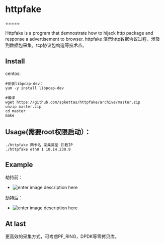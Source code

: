 # httpfake
=====

Httpfake is a program that demnostrate how to hijack http package and response a advertisement to browser.
httpfake 演示http数据协议过程，涉及到数据包采集，tcp协议包构造等技术点。

## Install

centos:

    #安装libpcap-dev：
    yum -y install libpcap-dev 
    
    #编译
    wget https://github.com/spkettas/httpfake/archive/master.zip
    unzip master.zip
    cd master
    make
  
    
## Usage(需要root权限启动）：

    ./httpfake 网卡名 采集类型 拦截IP 
    ./httpfake eth0 1 10.14.230.9

## Example
劫持前：
* ![enter image description here](https://github.com/spkettas/httpfake/blob/master/screenshot/hibefore.png "Before")

劫持后：
* ![enter image description here](https://github.com/spkettas/httpfake/blob/master/screenshot/hiafter.png "After")

## At last
更高效的采集方式，可考虑PF_RING，DPDK等零拷贝库。

